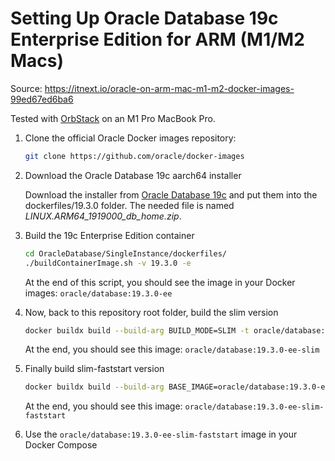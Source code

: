 # Setting Up Oracle Database 19c Enterprise Edition for ARM (M1/M2 Macs)

Source: <https://itnext.io/oracle-on-arm-mac-m1-m2-docker-images-99ed67ed6ba6>

Tested with [OrbStack](https://orbstack.dev/) on an M1 Pro MacBook Pro.

1. Clone the official Oracle Docker images repository:

   ```bash
   git clone https://github.com/oracle/docker-images
   ```

1. Download the Oracle Database 19c aarch64 installer

   Download the installer from [Oracle Database 19c](https://www.oracle.com/database/technologies/oracle19c-linux-arm64-downloads.html) and put them into the dockerfiles/19.3.0 folder. The needed file is named _LINUX.ARM64_1919000_db_home.zip_.

1. Build the 19c Enterprise Edition container

   ```bash
   cd OracleDatabase/SingleInstance/dockerfiles/
   ./buildContainerImage.sh -v 19.3.0 -e
   ```

   At the end of this script, you should see the image in your Docker images: `oracle/database:19.3.0-ee`

1. Now, back to this repository root folder, build the slim version

   ```bash
   docker buildx build --build-arg BUILD_MODE=SLIM -t oracle/database:19.3.0-ee-slim -f Dockerfile.193 .
   ```

   At the end, you should see this image: `oracle/database:19.3.0-ee-slim`

1. Finally build slim-faststart version

   ```bash
   docker buildx build --build-arg BASE_IMAGE=oracle/database:19.3.0-ee-slim -t oracle/database:19.3.0-ee-slim-faststart -f Dockerfile.faststart .
   ```

   At the end, you should see this image: `oracle/database:19.3.0-ee-slim-faststart`

1. Use the `oracle/database:19.3.0-ee-slim-faststart` image in your Docker Compose
